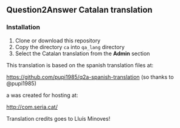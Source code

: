 ## Question2Answer Catalan translation

### Installation

1. Clone or download this repository
1. Copy the directory `ca` into `qa_lang` directory
1. Select the Catalan translation from the **Admin** section

This translation is based on the spanish translation files at:

https://github.com/pupi1985/q2a-spanish-translation (so thanks to @pupi1985)

a was created for hosting at:

http://com.seria.cat/

Translation credits goes to Lluís Minoves!
